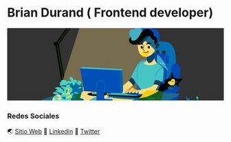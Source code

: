 

# Brian Durand ( Frontend developer)
![Background header](./600x200.jpg)
### Redes Sociales
🌏 [Sitio Web](https://tecknchips.com/) 
🚀 [Linkedin](https://www.linkedin.com/in/durand18/)
👦 [Twitter](https://twitter.com/tecknchips)

